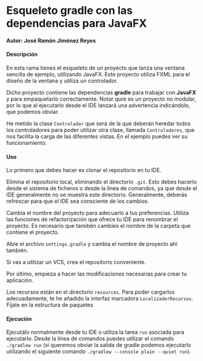 # Esqueleto gradle con las dependencias para JavaFX

#### Autor: José Ramón Jiménez Reyes

#### Descripción

En esta rama tienes el esqueleto de un proyecto que lanza una ventana sencilla de ejemplo, utilizando JavaFX. Este proyecto utiliza FXML para el diseño de la ventana y utiliza un controlador.

Dicho proyecto contiene las dependencias **gradle** para trabajar con **JavaFX** y para empaquetarlo correctamente. Notar qure es un proyecto no modular, por lo que al ejecutarlo desde el IDE lanzará una advertencia indicándolo, que podemos obviar.

He metido la clase `Controlador` que será de la que deberán heredar todos los controladores para poder utilizar otra clase, llamada `Controladores`, que nos facilita la carga de las diferentes vistas. En el ejemplo puedes ver su funcionamiento.

#### Uso

Lo primero que debes hacer es clonar el repositorio en tu IDE.

Elimina el repositorio local, eliminando el directorio `.git`. Esto debes hacerlo desde el sistema de ficheros o desde la línea de comandos, ya que desde el IDE generalmente no se muestra este directorio. Generalmente, deberás refrescar para que el IDE sea consciente de los cambios.

Cambia el nombre del proyecto para adecuarlo a tus preferencias. Utiliza las funciones de refactorización que ofrece tu IDE para renombrar el proyecto. Es necesario que tamibén cambies el nombre de la carpeta que contiene el proyecto.

Abre el archivo `settings.gradle` y cambia el nombre de proyecto ahí también.

Si vas a utilizar un VCS, crea el repositorio conveniente.

Por último, empieza a hacer las modificaciones necesarias para crear tu aplicación.

Los recursos están en el directorio `resources`. Para poder cargarlos adecuadamente, te he añadido la interfaz marcadora `LocalizadorRecursos`. Fíjate en la estructura de paquetes

#### Ejecución

Ejecutálo normalmente desde tu IDE o utiliza la tarea `run` asociada para ejecutarlo. Desde la línea de comandos puedes utilizar el comando `./gradlew run` (si queremos obviar la salida de gradle podemos ejecutarlo utilizando el siguiente comando `./gradlew --console plain --quiet run`).

